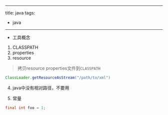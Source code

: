 ----
title: java
tags: 
- java

----

- 工具概念
1. CLASSPATH
2. properties
3. resource
> 拷贝resource properties文件到`CLASSPATH`
```java
ClassLoader.getResourceAsStream("/path/to/xml")
```
4. java中没有相对路径，不要用

1. 常量

```java
final int foo = 1;
```

